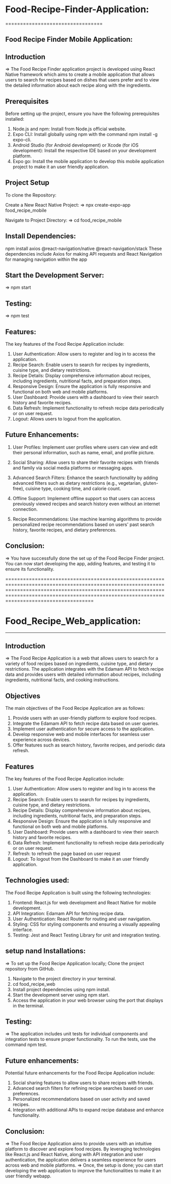 # Food-Recipe-Finder-Application:
=================================

Food Recipe Finder Mobile Application:
--------------------------------------

## Introduction

=> The Food Recipe Finder application project is developed using React Native framework which aims to create a mobile application that allows users to search for recipes based on dishes that users prefer and to view the detailed information about each recipe along with the ingredients.

## Prerequisites
Before setting up the project, ensure you have the following prerequisites installed:

1) Node.js and npm: Install from Node.js official website.
2) Expo CLI: Install globally using npm with the command npm install -g expo-cli.
3) Android Studio (for Android development) or Xcode (for iOS development): Install the respective IDE based on your development platform.
4) Expo go: Install the mobile application to develop this mobile application project to make it an user friendly application.

## Project Setup
To clone the Repository:


Create a New React Native Project:
=> npx create-expo-app food_recipe_mobile

Navigate to Project Directory:
=> cd food_recipe_mobile
## Install Dependencies:
npm install axios @react-navigation/native @react-navigation/stack
These dependencies include Axios for making API requests and React Navigation for managing navigation within the app

## Start the Development Server:
=> npm start

## Testing:
=> npm test

## Features:
The key features of the Food Recipe Application include:
1) User Authentication: Allow users to register and log in to access the application.
2) Recipe Search: Enable users to search for recipes by ingredients, cuisine type, and dietary restrictions.
3) Recipe Details: Display comprehensive information about recipes, including ingredients, nutritional facts, and preparation steps.
4) Responsive Design: Ensure the application is fully responsive and functional on both web and mobile platforms.
5) User Dashboard: Provide users with a dashboard to view their search history and favorite recipes.
6) Data Refresh: Implement functionality to refresh recipe data periodically or on user request.
7) Logout: Allows users to logout from the application.

## Future Enhancements:
1) User Profiles: Implement user profiles where users can view and edit their personal information, such as name, email, and profile picture.

2) Social Sharing: Allow users to share their favorite recipes with friends and family via social media platforms or messaging apps.

3) Advanced Search Filters: Enhance the search functionality by adding advanced filters such as dietary restrictions (e.g., vegetarian, gluten-free), cuisine type, cooking time, and calorie count.

4) Offline Support: Implement offline support so that users can access previously viewed recipes and search history even without an internet connection.

5) Recipe Recommendations: Use machine learning algorithms to provide personalized recipe recommendations based on users' past search history, favorite recipes, and dietary preferences.

## Conclusion:
=> You have successfully done the set up of the Food Recipe Finder project. You can now start developing the app, adding features, and testing it to ensure its functionality.

======================================================================================================================================================================================================================================================
# Food_Recipe_Web_application:
------------------------------
## Introduction
=> The Food Recipe Application is a web  that allows users to search for a variety of food recipes based on ingredients, cuisine type, and dietary restrictions. The application integrates with the Edamam API to fetch recipe data and provides users with detailed information about recipes, including ingredients, nutritional facts, and cooking instructions.

## Objectives
The main objectives of the Food Recipe Application are as follows:

1) Provide users with an user-friendly platform to explore food recipes.
2) Integrate the Edamam API to fetch recipe data based on user queries.
3) Implement user authentication for secure access to the application.
4) Develop responsive web and mobile interfaces for seamless user experience across devices.
5) Offer features such as search history, favorite recipes, and periodic data refresh.

## Features
The key features of the Food Recipe Application include:

1) User Authentication: Allow users to register and log in to access the application.
2) Recipe Search: Enable users to search for recipes by ingredients, cuisine type, and dietary restrictions.
3) Recipe Details: Display comprehensive information about recipes, including ingredients, nutritional facts, and preparation steps.
4) Responsive Design: Ensure the application is fully responsive and functional on both web and mobile platforms.
5) User Dashboard: Provide users with a dashboard to view their search history and favorite recipes.
6) Data Refresh: Implement functionality to refresh recipe data periodically or on user request.
7) Refresh: to refresh the page based on user request
8) Logout: To logout from the Dashboard to make it an user friendly application.

## Technologies used:
The Food Recipe Application is built using the following technologies:

1) Frontend: React.js for web development and React Native for mobile development.
2) API Integration: Edamam API for fetching recipe data.
3) User Authentication: React Router for routing and user navigation.
4) Styling: CSS for styling components and ensuring a visually appealing interface.
5) Testing: Jest and React Testing Library for unit and integration testing.

## setup nand Installations:

=> To set up the Food Recipe Application locally;
Clone the project repository from GitHub.


1) Navigate to the project directory in your terminal.
2) cd food_recipe_web
3) Install project dependencies using npm install.
4) Start the development server using npm start.
5) Access the application in your web browser using the port that displays in the terminal.

## Testing:
=> The application includes unit tests for individual components and integration tests to ensure proper functionality. To run the tests, use the command npm test.

## Future enhancements:
Potential future enhancements for the Food Recipe Application include:

1) Social sharing features to allow users to share recipes with friends.
2) Advanced search filters for refining recipe searches based on user preferences.
3) Personalized recommendations based on user activity and saved recipes.
4) Integration with additional APIs to expand recipe database and enhance functionality.

## Conclusion:
=> The Food Recipe Application aims to provide users with an intuitive platform to discover and explore food recipes. By leveraging technologies like React.js and React Native, along with API integration and user authentication, the application delivers a seamless experience for users across web and mobile platforms.
=> Once, the setup is done; you can start developing the web application to improve the functionalities to make it an user friendly webapp.

